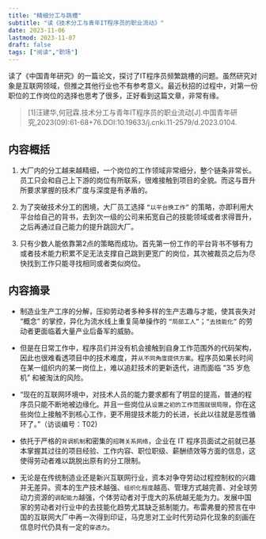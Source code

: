 ```yaml
---
title: "精细分工与跳槽"
subtitle: "读《技术分工与青年IT程序员的职业流动》"
date: 2023-11-06
lastmod: 2023-11-07
draft: false
tags: ["阅读","职场"]
---
```


读了《中国青年研究》的一篇论文，探讨了IT程序员频繁跳槽的问题。虽然研究对象是互联网领域，但推之其他行业也不有参考意义。最近秋招的过程中，对第一份职位的工作岗位的选择也思考了很多，正好看到这篇文章，非常有缘。

> [1]汪建华,何冠霖.技术分工与青年IT程序员的职业流动[J].中国青年研究,2023(09):61-68+76.DOI:10.19633/j.cnki.11-2579/d.2023.0104.

## 内容概括

1. 大厂内的分工越来越精细，一个岗位的工作领域非常细分，整个链条非常长。员工只会和自己上下游的岗位有所联系，很难接触到项目的全貌。而这与晋升所要求掌握的技术广度与深度是有矛盾的。

2. 为了突破技术分工的困境，大厂员工选择 `“以平台换工作”` 的策略，亦即利用大平台给自己的背书，去到次一级的公司来拓宽自己的技能领域或者求得晋升，之后再通过自己能力的提升跳回大厂。

3. 只有少数人能依靠第2点的策略而成功。首先第一份工作的平台背书不够有力或者技术能力积累不足无法支撑自己跳到更宽广的岗位，其次被裁员之后为尽快找到工作只能寻找相同或者类似岗位。

## 内容摘录

* 制造业生产工序的分解，压抑劳动者多种多样的生产志趣与才能，使其丧失对 “概念” 的掌控，异化为流水线上重复简单操作的 `“局部工人”`；`“去技能化”` 的劳动者更面临着大量产业后备军的威胁。

* 但是在日常工作中，程序员们并没有机会接触到自身工作范围外的代码架构，因此也很难看透项目中的技术难度，并`从不同角度提供方案`。程序员如果长时间在某一组织内的某一岗位上，难以追赶技术的更新迭代，进而面临 “35 岁危机” 和被淘汰的风险。

* “现在的互联网环境中，对技术人员的能力要求都有了明显的提高，普通的程序员只能不断地被边缘化。并且一些岗位从`设置之初的工作范围就很局限`，你在这些岗位上接触不到核心工作，更不用提技术能力的长进，长此以往就是恶性循环了。”（访谈编号：T02)

* 依托于严格的`背调机制`和密集的`招聘关系网络`，企业在 IT 程序员面试之前就已基本掌握其过往的项目经验、工作内容、职位职级、薪酬绩效等方面的信息，这使得劳动者难以跳脱出原有的分工限制。

* 无论是在传统制造业还是新兴互联网行业，资本对争夺劳动过程控制权的兴趣并无差异。资本的生产技术越强、`组织化程度`越高、管理方式越完善、对全球劳动力资源的`调配能力`越强，个体劳动者对于庞大的系统越无能为力。发展中国家的劳动者对行业中的去技能化趋势尤其缺乏抵制能力。布雷弗曼的预言在中国的互联网大厂中再一次得到印证，马克思对工业时代劳动异化现象的刻画在信息时代仍具有一定的`穿透力`。
